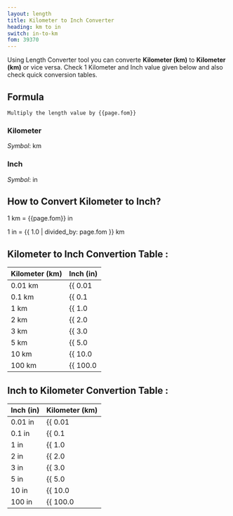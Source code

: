 ```yaml
---
layout: length
title: Kilometer to Inch Converter
heading: km to in
switch: in-to-km
fom: 39370
---
```


Using Length Converter tool you can converte **Kilometer (km)** to **Kilometer (km)** or vice versa. Check 1 Kilometer and Inch value given below and also check quick conversion tables.

## Formula
`Multiply the length value by {{page.fom}}`

### Kilometer
*Symbol*: km

### Inch
*Symbol*: in

## How to Convert Kilometer to Inch?
1 km = {{page.fom}} in

1 in = {{ 1.0 | divided_by: page.fom }} km

## Kilometer to Inch Convertion Table :

| Kilometer (km) | Inch (in) |
| ---- | ---- |
| 0.01 km | {{ 0.01 | times: page.fom | round: 12 }} in |
| 0.1 km | {{ 0.1 | times: page.fom | round: 12 }} in |
| 1 km | {{ 1.0 | times: page.fom | round: 12 }} in |
| 2 km | {{ 2.0 | times: page.fom | round: 12 }} in |
| 3 km | {{ 3.0 | times: page.fom | round: 12 }} in |
| 5 km | {{ 5.0 | times: page.fom | round: 12 }} in |
| 10 km | {{ 10.0 | times: page.fom | round: 12 }} in |
| 100 km | {{ 100.0 | times: page.fom | round: 12 }} in |

## Inch to Kilometer Convertion Table :

| Inch (in) | Kilometer (km) |
| ---- | ---- |
| 0.01 in | {{ 0.01 | divided_by: page.fom | round: 12 }} km |
| 0.1 in | {{ 0.1 | divided_by: page.fom | round: 12 }} km |
| 1 in | {{ 1.0 | divided_by: page.fom | round: 12 }} km |
| 2 in | {{ 2.0 | divided_by: page.fom | round: 12 }} km |
| 3 in | {{ 3.0 | divided_by: page.fom | round: 12 }} km |
| 5 in | {{ 5.0 | divided_by: page.fom | round: 12 }} km |
| 10 in | {{ 10.0 | divided_by: page.fom | round: 12 }} km |
| 100 in | {{ 100.0 | divided_by: page.fom | round: 12 }} km |

<script>
selectInput[8].selected = true
selectOutput[4].selected = true
</script>
